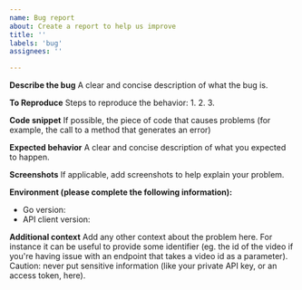 ```yaml
---
name: Bug report
about: Create a report to help us improve
title: ''
labels: 'bug'
assignees: ''

---
```


**Describe the bug**
A clear and concise description of what the bug is.

**To Reproduce**
Steps to reproduce the behavior:
1.
2.
3.

**Code snippet**
If possible, the piece of code that causes problems (for example, the call to a method that generates an error)

**Expected behavior**
A clear and concise description of what you expected to happen.

**Screenshots**
If applicable, add screenshots to help explain your problem.

**Environment (please complete the following information):**
- Go version: 
- API client version:


**Additional context**
Add any other context about the problem here.
For instance it can be useful to provide some identifier (eg. the id of the video if you're having issue with an endpoint that takes a video id as a parameter).
Caution: never put sensitive information (like your private API key, or an access token, here). 